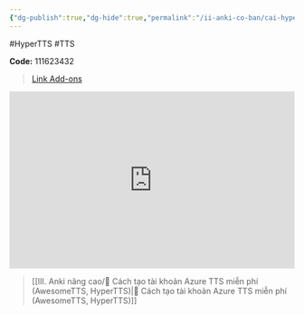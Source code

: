 ```yaml
---
{"dg-publish":true,"dg-hide":true,"permalink":"/ii-anki-co-ban/cai-hyper-tts/","hide":true,"dgPassFrontmatter":true}
---
```


#HyperTTS #TTS 

**Code:** 111623432

> [Link Add-ons](https://ankiweb.net/shared/info/111623432)

<div style="position: relative; padding-bottom: 56.25%; padding-top: 30px; height: 0; overflow: hidden;">
  <iframe style="position: absolute; top: 0; left: 0; width: 100%; height: 100%;" src="https://www.youtube.com/embed/kJ9-JU4AYP4" title="YouTube video player" frameborder="0" allow="accelerometer; autoplay; clipboard-write; encrypted-media; gyroscope; picture-in-picture; web-share" allowfullscreen></iframe>
</div>

> [[III. Anki nâng cao/👑 Cách tạo tài khoản Azure TTS miễn phí (AwesomeTTS, HyperTTS)\|👑 Cách tạo tài khoản Azure TTS miễn phí (AwesomeTTS, HyperTTS)]]